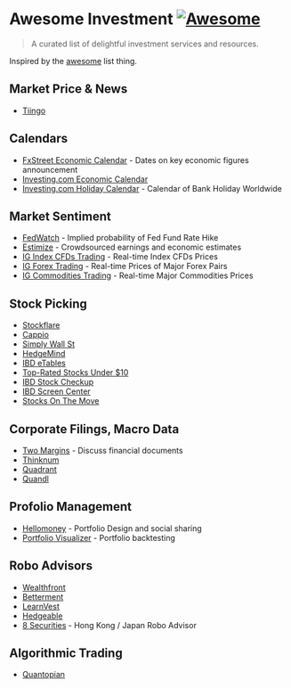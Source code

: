# Awesome Investment [![Awesome](https://cdn.rawgit.com/sindresorhus/awesome/d7305f38d29fed78fa85652e3a63e154dd8e8829/media/badge.svg)](https://github.com/sindresorhus/awesome)

> A curated list of delightful investment services and resources.

Inspired by the [awesome](https://github.com/sindresorhus/awesome) list thing.

## Market Price & News

- [Tiingo](https://www.tiingo.com/)

## Calendars

- [FxStreet Economic Calendar](http://www.fxstreet.com/economic-calendar/) - Dates on key economic figures announcement
- [Investing.com Economic Calendar](http://www.investing.com/economic-calendar/)
- [Investing.com Holiday Calendar](http://www.investing.com/holiday-calendar/) - Calendar of Bank Holiday Worldwide

## Market Sentiment

- [FedWatch](http://www.cmegroup.com/trading/interest-rates/fed-funds.html) - Implied probability of Fed Fund Rate Hike
- [Estimize](https://www.estimize.com/) - Crowdsourced earnings and economic estimates
- [IG Index CFDs Trading](http://www.ig.com/au/indices-trading) - Real-time Index CFDs Prices
- [IG Forex Trading](http://www.ig.com/au/forex-trading) - Real-time Prices of Major Forex Pairs
- [IG Commodities Trading](http://www.ig.com/au/commodities-trading) - Real-time Major Commodities Prices

## Stock Picking

- [Stockflare](https://stockflare.com)
- [Cappio](http://www.capp.io/)
- [Simply Wall St](https://simplywall.st/snowflake/grid)
- [HedgeMind](http://hedgemind.com/)
- [IBD eTables](http://research.investors.com/etables/default.aspx?nav=ResearcheTables)
- [Top-Rated Stocks Under $10](http://research.investors.com/topratedunder10/default.aspx?nav=ResearchUnder10)
- [IBD Stock Checkup](http://research.investors.com/stock-checkup)
- [IBD Screen Center](http://research.investors.com/screen-center/?nav=ResearchSC)
- [Stocks On The Move](http://research.investors.com/stocksonthemove.aspx)

## Corporate Filings, Macro Data

- [Two Margins](https://www.twomargins.com/) - Discuss financial documents
- [Thinknum](https://www.thinknum.com/)
- [Quadrant](https://www.quadrant.io/)
- [Quandl](https://www.quandl.com/)

## Profolio Management

- [Hellomoney](http://hellomoney.co/) - Portfolio Design and social sharing
- [Portfolio Visualizer](https://www.portfoliovisualizer.com/) - Portfolio backtesting

## Robo Advisors

- [Wealthfront](https://www.wealthfront.com/)
- [Betterment](https://www.betterment.com/)
- [LearnVest](https://www.learnvest.com/)
- [Hedgeable](http://www.hedgeable.com/)
- [8 Securities](https://www.8securities.com/) - Hong Kong / Japan Robo Advisor

## Algorithmic Trading

- [Quantopian](https://www.quantopian.com/)

